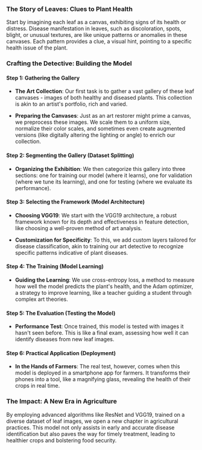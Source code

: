### The Story of Leaves: Clues to Plant Health

Start by imagining each leaf as a canvas, exhibiting signs of its health or distress. Disease manifestation in leaves, such as discoloration, spots, blight, or unusual textures, are like unique patterns or anomalies in these canvases. Each pattern provides a clue, a visual hint, pointing to a specific health issue of the plant.

### Crafting the Detective: Building the Model

#### Step 1: Gathering the Gallery

- **The Art Collection**: Our first task is to gather a vast gallery of these leaf canvases - images of both healthy and diseased plants. This collection is akin to an artist's portfolio, rich and varied.

- **Preparing the Canvases**: Just as an art restorer might prime a canvas, we preprocess these images. We scale them to a uniform size, normalize their color scales, and sometimes even create augmented versions (like digitally altering the lighting or angle) to enrich our collection.

#### Step 2: Segmenting the Gallery (Dataset Splitting)

- **Organizing the Exhibition**: We then categorize this gallery into three sections: one for training our model (where it learns), one for validation (where we tune its learning), and one for testing (where we evaluate its performance).

#### Step 3: Selecting the Framework (Model Architecture)

- **Choosing VGG19**: We start with the VGG19 architecture, a robust framework known for its depth and effectiveness in feature detection, like choosing a well-proven method of art analysis.

- **Customization for Specificity**: To this, we add custom layers tailored for disease classification, akin to training our art detective to recognize specific patterns indicative of plant diseases.

#### Step 4: The Training (Model Learning)

- **Guiding the Learning**: We use cross-entropy loss, a method to measure how well the model predicts the plant's health, and the Adam optimizer, a strategy to improve learning, like a teacher guiding a student through complex art theories.

#### Step 5: The Evaluation (Testing the Model)

- **Performance Test**: Once trained, this model is tested with images it hasn't seen before. This is like a final exam, assessing how well it can identify diseases from new leaf images.

#### Step 6: Practical Application (Deployment)

- **In the Hands of Farmers**: The real test, however, comes when this model is deployed in a smartphone app for farmers. It transforms their phones into a tool, like a magnifying glass, revealing the health of their crops in real time.

### The Impact: A New Era in Agriculture

By employing advanced algorithms like ResNet and VGG19, trained on a diverse dataset of leaf images, we open a new chapter in agricultural practices. This model not only assists in early and accurate disease identification but also paves the way for timely treatment, leading to healthier crops and bolstering food security. 